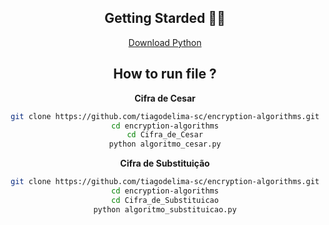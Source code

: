


<div align="center">

##  Getting Starded 🖖🏻

[Download Python](https://www.python.org/downloads/) 


## How to run file ?
**Cifra de Cesar**
 ```sh
git clone https://github.com/tiagodelima-sc/encryption-algorithms.git
cd encryption-algorithms
cd Cifra_de_Cesar
python algoritmo_cesar.py
```

**Cifra de Substituição**
 ```sh
git clone https://github.com/tiagodelima-sc/encryption-algorithms.git
cd encryption-algorithms
cd Cifra_de_Substituicao
python algoritmo_substituicao.py
```
</div>

